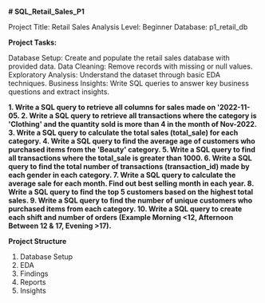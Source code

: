 **# SQL_Retail_Sales_P1**

Project Title: Retail Sales Analysis
Level: Beginner
Database: p1_retail_db

**Project Tasks:**

Database Setup: Create and populate the retail sales database with provided data.
Data Cleaning: Remove records with missing or null values.
Exploratory Analysis: Understand the dataset through basic EDA techniques.
Business Insights: Write SQL queries to answer key business questions and extract insights.

**1. Write a SQL query to retrieve all columns for sales made on '2022-11-05.
2. Write a SQL query to retrieve all transactions where the category is 'Clothing' and the quantity sold is more than 4 in the month of Nov-2022.
3. Write a SQL query to calculate the total sales (total_sale) for each category.
4. Write a SQL query to find the average age of customers who purchased items from the 'Beauty' category.
5. Write a SQL query to find all transactions where the total_sale is greater than 1000.
6. Write a SQL query to find the total number of transactions (transaction_id) made by each gender in each category.
7. Write a SQL query to calculate the average sale for each month. Find out best selling month in each year.
8. Write a SQL query to find the top 5 customers based on the highest total sales.
9. Write a SQL query to find the number of unique customers who purchased items from each category.
10. Write a SQL query to create each shift and number of orders (Example Morning <12, Afternoon Between 12 & 17, Evening >17).**

**Project Structure**

1. Database Setup
2. EDA
3. Findings
4. Reports
5. Insights
